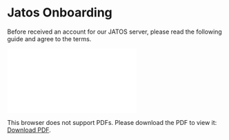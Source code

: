 # Jatos Onboarding

Before received an account for our JATOS server, please read the following guide and agree to the terms.

<object data="pdfs\jatos_onboard.pdf" type="application/pdf" width="700px" height="700px">
    <embed src="pdfs\jatos_onboard.pdf">
        <p>This browser does not support PDFs. Please download the PDF to view it: <a href="pdfs\jatos_onboard.pdf">Download PDF</a>.</p>
    </embed>
</object>